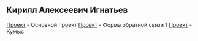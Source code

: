 ## Кирилл Алексеевич Игнатьев
[Проект](https://kpspdk.github.io/webkpspdk.github.io/Project/index.html) - Основной проект
[Проект](https://kpspdk.github.io/webkpspdk.github.io/script/index.html) - Форма обратной связи 1
[Проект](https://kpspdk.github.io/webkpspdk.github.io/global-master/index.html) - Кумыс
